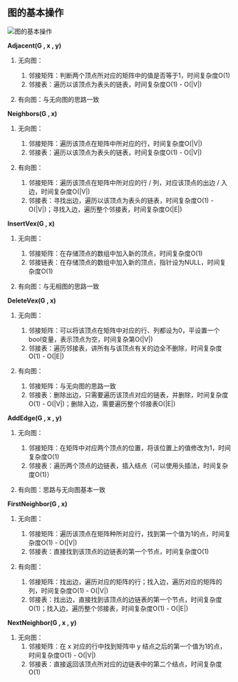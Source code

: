 ## 图的基本操作

![图的基本操作](D:\笔记\数据结构\思维导图\图的基本操作.png)

**Adjacent(G , x , y)**

1. 无向图：
   1. 邻接矩阵：判断两个顶点所对应的矩阵中的值是否等于1，时间复杂度O(1)
   2. 邻接表：遍历以该顶点为表头的链表，时间复杂度O(1) - O(|V|)

2. 有向图：与无向图的思路一致



**Neighbors(G , x)**

1. 无向图：
   1. 邻接矩阵：遍历该顶点在矩阵中所对应的行，时间复杂度O(|V|)
   2. 邻接表：遍历以该顶点为表头的链表，时间复杂度O(1) - O(|V|)

2. 有向图：
   1. 邻接矩阵：遍历该顶点在矩阵中所对应的行 / 列，对应该顶点的出边 / 入边，时间复杂度O(|V|)
   2. 邻接表：寻找出边，遍历以该顶点为表头的链表，时间复杂度O(1) - O(|V|)；寻找入边，遍历整个邻接表，时间复杂度O(|E|)



**InsertVex(G , x)**

1. 无向图：
   1. 邻接矩阵：在存储顶点的数组中加入新的顶点，时间复杂度O(1)
   2. 邻接链表：在存储顶点的数组中加入新的顶点，指针设为NULL，时间复杂度O(1)

2. 有向图：与无相图的思路一致



**DeleteVex(G , x)**

1. 无向图：
   1. 邻接矩阵：可以将该顶点在矩阵中对应的行、列都设为0，平设置一个bool变量，表示顶点为空，时间复杂第O(|V|)
   2. 邻接表：遍历邻接表，讲所有与该顶点有关的边全不删除，时间复杂度O(1) - O(|E|)

2. 有向图：
   1. 邻接矩阵：与无向图的思路一致
   2. 邻接表：删除出边，只需要遍历该顶点对应的链表，并删除，时间复杂度O(1) - O(|V|)；删除入边，需要遍历整个邻接表O(|E|)



**AddEdge(G , x , y)**

1. 无向图：
   1. 邻接矩阵：在矩阵中对应两个顶点的位置，将该位置上的值修改为1，时间复杂度O(1)
   2. 邻接表：遍历两个顶点的边链表，插入结点（可以使用头插法，时间复杂度O(1)）

2. 有向图：思路与无向图基本一致



**FirstNeighbor(G , x)**

1. 无向图：
   1. 邻接矩阵：遍历该顶点在矩阵种所对应行，找到第一个值为1的点，时间复杂度O(1) - O(|V|)
   2. 邻接表：直接找到该顶点的边链表的第一个节点，时间复杂度O(1)

2. 有向图：
   1. 邻接矩阵：找出边，遍历对应的矩阵的行；找入边，遍历对应的矩阵的列，时间复杂度O(1) - O(|V|)
   2. 邻接表：找出边，直接找到该顶点的边链表的第一个节点，时间复杂度O(1)；找入边，遍历整个邻接表，时间复杂度O(1) - O(|E|)



**NextNeighbor(G , x , y)**

1. 无向图：
   1. 邻接矩阵：在 x 对应的行中找到矩阵中 y 结点之后的第一个值为1的点，时间复杂度O(1) - O(|V|)
   2. 邻接表：直接返回该顶点所对应的边链表中的第二个结点，时间复杂度O(1)